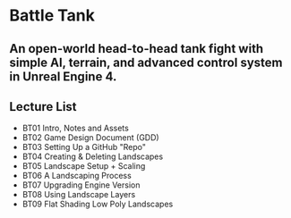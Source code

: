 # Battle Tank
An open-world head-to-head tank fight with simple AI, terrain, and advanced control system in Unreal Engine 4.
---
## Lecture List
* BT01 Intro, Notes and Assets
* BT02 Game Design Document (GDD)
* BT03 Setting Up a GitHub "Repo"
* BT04 Creating & Deleting Landscapes
* BT05 Landscape Setup + Scaling
* BT06 A Landscaping Process
* BT07 Upgrading Engine Version
* BT08 Using Landscape Layers
* BT09 Flat Shading Low Poly Landscapes
